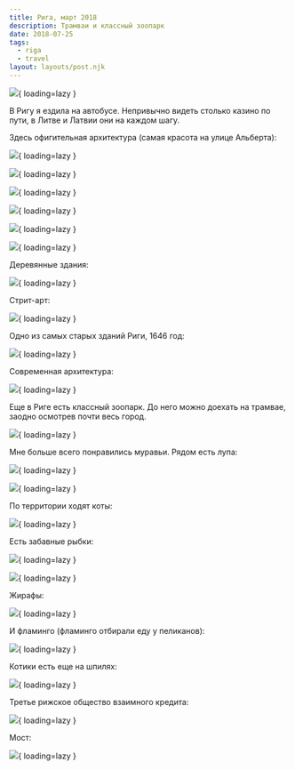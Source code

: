 ```yaml
---
title: Рига, март 2018
description: Трамваи и классный зоопарк
date: 2018-07-25
tags:
  - riga
  - travel
layout: layouts/post.njk
---
```

![](./images/IMG_0263.jpg){ loading=lazy }

В Ригу я ездила на автобусе. Непривычно видеть столько казино по пути, в Литве и Латвии они на каждом шагу.

Здесь офигительная архитектура (самая красота на улице Альберта):

![](./images/IMG_0388.jpg){ loading=lazy }

![](./images/IMG_0390.jpg){ loading=lazy }

![](./images/IMG_0314.jpg){ loading=lazy }

![](./images/IMG_0387.jpg){ loading=lazy }

![](./images/IMG_0294.jpg){ loading=lazy }

![](./images/IMG_0311.jpg){ loading=lazy }


Деревянные здания:

![](./images/IMG_0318.jpg){ loading=lazy }

Стрит-арт:

![](./images/IMG_0249.jpg){ loading=lazy }

Одно из самых старых зданий Риги, 1646 год:

![](./images/IMG_0412.jpg){ loading=lazy }

Современная архитектура:

![](./images/IMG_0289.jpg){ loading=lazy }

Еще в Риге есть классный зоопарк. До него можно доехать на трамвае, заодно осмотрев почти весь город.

![](./images/IMG_0324.jpg){ loading=lazy }

Мне больше всего понравились муравьи. Рядом есть лупа:

![](./images/IMG_0356.jpg){ loading=lazy }

![](./images/IMG_0357.jpg){ loading=lazy }

По территории ходят коты:

![](./images/IMG_0327.jpg){ loading=lazy }

Есть забавные рыбки:

![](./images/IMG_0332.jpg){ loading=lazy }

![](./images/IMG_0334.jpg){ loading=lazy }

Жирафы:

![](./images/IMG_0369.jpg){ loading=lazy }

И фламинго (фламинго отбирали еду у пеликанов):

![](./images/IMG_0379.jpg){ loading=lazy }

Котики есть еще на шпилях:

![](./images/IMG_0407.jpg){ loading=lazy }

Третье рижское общество взаимного кредита:

![](./images/IMG_0408.jpg){ loading=lazy }

Мост:

![](./images/IMG_0384.jpg){ loading=lazy }
